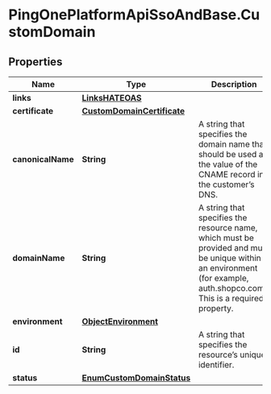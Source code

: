# PingOnePlatformApiSsoAndBase.CustomDomain

## Properties

Name | Type | Description | Notes
------------ | ------------- | ------------- | -------------
**links** | [**LinksHATEOAS**](LinksHATEOAS.md) |  | [optional] 
**certificate** | [**CustomDomainCertificate**](CustomDomainCertificate.md) |  | [optional] 
**canonicalName** | **String** | A string that specifies the domain name that should be used as the value of the CNAME record in the customer’s DNS. | [optional] [readonly] 
**domainName** | **String** | A string that specifies the resource name, which must be provided and must be unique within an environment (for example, auth.shopco.com). This is a required property. | 
**environment** | [**ObjectEnvironment**](ObjectEnvironment.md) |  | [optional] 
**id** | **String** | A string that specifies the resource’s unique identifier. | [optional] [readonly] 
**status** | [**EnumCustomDomainStatus**](EnumCustomDomainStatus.md) |  | [optional] 


